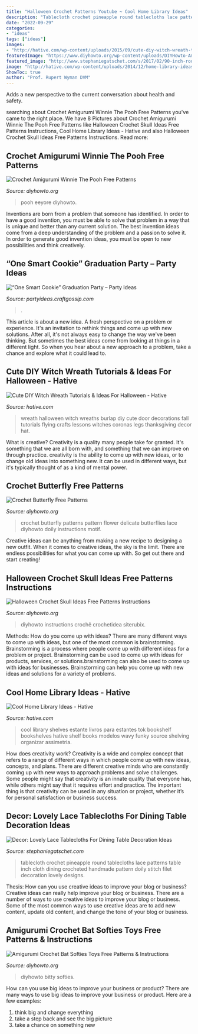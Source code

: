 ```yaml
---
title: "Halloween Crochet Patterns Youtube ~ Cool Home Library Ideas"
description: "Tablecloth crochet pineapple round tablecloths lace patterns table inch cloth dining crocheted handmade pattern doily stitch filet decoration lovely designs"
date: "2022-09-29"
categories:
- "ideas"
tags: ["ideas"]
images:
- "http://hative.com/wp-content/uploads/2015/09/cute-diy-witch-wreath-tutorials/14-cute-diy-witch-wreath-tutorials.jpg"
featuredImage: "https://www.diyhowto.org/wp-content/uploads/DIYHowto-Amigurumi-Crochet-Bat-Free-Patterns-02.jpg"
featured_image: "http://www.stephaniegatschet.com/s/2017/02/90-inch-round-lace-tablecloth-lace-tablecloths-peva-tablecloth-extra-large-tablecloths-lace-tablecloth-rentals-vinyl-round-tablecloth-jcpenney-tablecloths-round-lace-tablecloth-tablecloth-l.jpg"
image: "http://hative.com/wp-content/uploads/2014/12/home-library-ideas/12-cool-home-library-ideas.jpg"
ShowToc: true
author: "Prof. Rupert Wyman DVM"
---
```



Adds a new perspective to the current conversation about health and safety.

	

		
searching about Crochet Amigurumi Winnie The Pooh Free Patterns you've came to the right place. We have 8 Pictures about Crochet Amigurumi Winnie The Pooh Free Patterns like Halloween Crochet Skull Ideas Free Patterns Instructions, Cool Home Library Ideas - Hative and also Halloween Crochet Skull Ideas Free Patterns Instructions. Read more:
		
    
## Crochet Amigurumi Winnie The Pooh Free Patterns

<img loading=lazy src="https://www.diyhowto.org/wp-content/uploads/DIYHowto-Crochet-Amigurumi-Winnie-The-Pooh-Free-Patterns-01.jpg" onerror="this.onerror=null;this.src='https://tse4.mm.bing.net/th?id=OIP.j83dbE9zj-QTDbb7T6ifKgHaOj&amp;pid=15.1';" alt="Crochet Amigurumi Winnie The Pooh Free Patterns">

_Source: diyhowto.org_

>pooh eeyore diyhowto. 

	

Inventions are born from a problem that someone has identified. In order to have a good invention, you must be able to solve that problem in a way that is unique and better than any current solution. The best invention ideas come from a deep understanding of the problem and a passion to solve it. In order to generate good invention ideas, you must be open to new possibilities and think creatively.

    
## “One Smart Cookie” Graduation Party – Party Ideas

<img loading=lazy src="https://i2.wp.com/partyideas.craftgossip.com/files/2015/04/IMG_3991-copy.jpg?fit=600%2C901&amp;ssl=1" onerror="this.onerror=null;this.src='https://tse3.mm.bing.net/th?id=OIP.3K2vxMUmigBaiz9Lj-ifZAHaLH&amp;pid=15.1';" alt="“One Smart Cookie” Graduation Party – Party Ideas">

_Source: partyideas.craftgossip.com_

>. 

	

This article is about a new idea. A fresh perspective on a problem or experience. It's an invitation to rethink things and come up with new solutions. After all, it's not always easy to change the way we've been thinking. But sometimes the best ideas come from looking at things in a different light. So when you hear about a new approach to a problem, take a chance and explore what it could lead to.

    
## Cute DIY Witch Wreath Tutorials &amp; Ideas For Halloween - Hative

<img loading=lazy src="http://hative.com/wp-content/uploads/2015/09/cute-diy-witch-wreath-tutorials/14-cute-diy-witch-wreath-tutorials.jpg" onerror="this.onerror=null;this.src='https://tse1.mm.bing.net/th?id=OIP.8dyoidn7qEXz0ZIPzTSjuQHaK_&amp;pid=15.1';" alt="Cute DIY Witch Wreath Tutorials &amp; Ideas For Halloween - Hative">

_Source: hative.com_

>wreath halloween witch wreaths burlap diy cute door decorations fall tutorials flying crafts lessons witches coronas legs thanksgiving decor hat. 

	

What is creative?
Creativity is a quality many people take for granted. It's something that we are all born with, and something that we can improve on through practice. creativity is the ability to come up with new ideas, or to change old ideas into something new. It can be used in different ways, but it's typically thought of as a kind of mental power.

    
## Crochet Butterfly Free Patterns

<img loading=lazy src="http://www.diyhowto.org/wp-content/uploads/2016/07/Delicate-Lace-Crochet-Butterfly-Free-Pattern-DIYHowto.jpg" onerror="this.onerror=null;this.src='https://tse2.mm.bing.net/th?id=OIP.g4PXLfGJYlWk_cG6UZWsGwHaJ8&amp;pid=15.1';" alt="Crochet Butterfly Free Patterns">

_Source: diyhowto.org_

>crochet butterfly patterns pattern flower delicate butterflies lace diyhowto doily instructions motif. 

	

Creative ideas can be anything from making a new recipe to designing a new outfit. When it comes to creative ideas, the sky is the limit. There are endless possibilities for what you can come up with. So get out there and start creating!

    
## Halloween Crochet Skull Ideas Free Patterns Instructions

<img loading=lazy src="https://www.diyhowto.org/wp-content/uploads/DIYHowto-Crochet-Skull-Ideas-Free-Patterns-10.jpg" onerror="this.onerror=null;this.src='https://tse3.mm.bing.net/th?id=OIP.be-GhRrpvR7Sbpc28TXmjQHaTf&amp;pid=15.1';" alt="Halloween Crochet Skull Ideas Free Patterns Instructions">

_Source: diyhowto.org_

>diyhowto instructions crochê crochetidea siterubix. 

	

Methods: How do you come up with ideas?
There are many different ways to come up with ideas, but one of the most common is brainstorming. Brainstorming is a process where people come up with different ideas for a problem or project. Brainstorming can be used to come up with ideas for products, services, or solutions.brainstorming can also be used to come up with ideas for businesses. Brainstorming can help you come up with new ideas and solutions for a variety of problems.

    
## Cool Home Library Ideas - Hative

<img loading=lazy src="http://hative.com/wp-content/uploads/2014/12/home-library-ideas/12-cool-home-library-ideas.jpg" onerror="this.onerror=null;this.src='https://tse4.mm.bing.net/th?id=OIP.2nVhM5U9xv3kS-5WJfDAmQHaKM&amp;pid=15.1';" alt="Cool Home Library Ideas - Hative">

_Source: hative.com_

>cool library shelves estante livros para estantes tok bookshelf bookshelves hative shelf books modelos wavy funky source shelving organizar assimetria. 

	

How does creativity work?
Creativity is a wide and complex concept that refers to a range of different ways in which people come up with new ideas, concepts, and plans. There are different creative minds who are constantly coming up with new ways to approach problems and solve challenges. Some people might say that creativity is an innate quality that everyone has, while others might say that it requires effort and practice. The important thing is that creativity can be used in any situation or project, whether it’s for personal satisfaction or business success.

    
## Decor: Lovely Lace Tablecloths For Dining Table Decoration Ideas

<img loading=lazy src="http://www.stephaniegatschet.com/s/2017/02/90-inch-round-lace-tablecloth-lace-tablecloths-peva-tablecloth-extra-large-tablecloths-lace-tablecloth-rentals-vinyl-round-tablecloth-jcpenney-tablecloths-round-lace-tablecloth-tablecloth-l.jpg" onerror="this.onerror=null;this.src='https://tse1.mm.bing.net/th?id=OIP.hA5ORQhVRS3eiaLlz4z50QHaE8&amp;pid=15.1';" alt="Decor: Lovely Lace Tablecloths For Dining Table Decoration Ideas">

_Source: stephaniegatschet.com_

>tablecloth crochet pineapple round tablecloths lace patterns table inch cloth dining crocheted handmade pattern doily stitch filet decoration lovely designs. 

	

Thesis: How can you use creative ideas to improve your blog or business?
Creative ideas can really help improve your blog or business. There are a number of ways to use creative ideas to improve your blog or business. Some of the most common ways to use creative ideas are to add new content, update old content, and change the tone of your blog or business.

    
## Amigurumi Crochet Bat Softies Toys Free Patterns &amp; Instructions

<img loading=lazy src="https://www.diyhowto.org/wp-content/uploads/DIYHowto-Amigurumi-Crochet-Bat-Free-Patterns-02.jpg" onerror="this.onerror=null;this.src='https://tse2.mm.bing.net/th?id=OIP.swihd1x2bqp2wywO1cjwGgHaRq&amp;pid=15.1';" alt="Amigurumi Crochet Bat Softies Toys Free Patterns &amp; Instructions">

_Source: diyhowto.org_

>diyhowto bitty softies. 

	

How can you use big ideas to improve your business or product?
There are many ways to use big ideas to improve your business or product. Here are a few examples: 
1. think big and change everything
2. take a step back and see the big picture
3. take a chance on something new 

